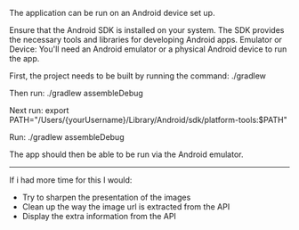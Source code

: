 The application can be run on an Android device set up.

Ensure that the Android SDK is installed on your system. The SDK provides the necessary tools and libraries for developing Android apps.
Emulator or Device: You'll need an Android emulator or a physical Android device to run the app.

First, the project needs to be built by running the command: ./gradlew

Then run: ./gradlew assembleDebug

Next run: export PATH="/Users/{yourUsername}/Library/Android/sdk/platform-tools:$PATH"

Run: ./gradlew assembleDebug

The app should then be able to be run via the Android emulator.

----------------

If i had more time for this I would:
- Try to sharpen the presentation of the images
- Clean up the way the image url is extracted from the API
- Display the extra information from the API